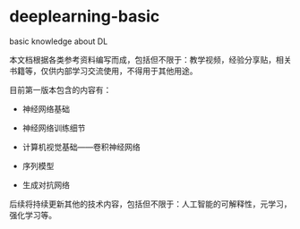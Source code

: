 # deeplearning-basic
 basic knowledge about DL

 本文档根据各类参考资料编写而成，包括但不限于：教学视频，经验分享贴，相关书籍等，仅供内部学习交流使用，不得用于其他用途。

 目前第一版本包含的内容有：
- 神经网络基础

- 神经网络训练细节

- 计算机视觉基础——卷积神经网络

- 序列模型

- 生成对抗网络

后续将持续更新其他的技术内容，包括但不限于：人工智能的可解释性，元学习，强化学习等。